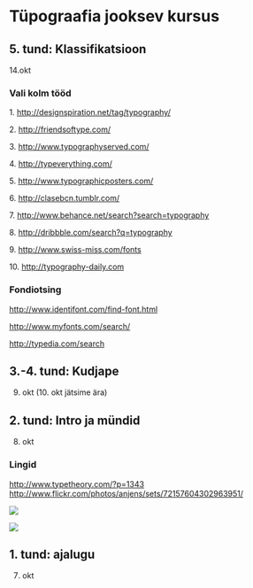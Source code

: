 # Tüpograafia jooksev kursus

## 5. tund: Klassifikatsioon
14.okt


### Vali kolm tööd

1\. http://designspiration.net/tag/typography/

2\. http://friendsoftype.com/

3\. http://www.typographyserved.com/

4\. http://typeverything.com/

5\. http://www.typographicposters.com/

6\. http://clasebcn.tumblr.com/

7\. http://www.behance.net/search?search=typography

8\. http://dribbble.com/search?q=typography

9\. http://www.swiss-miss.com/fonts

10\. http://typography-daily.com

### Fondiotsing

http://www.identifont.com/find-font.html

http://www.myfonts.com/search/

http://typedia.com/search

## 3.-4. tund: Kudjape
9. okt (10. okt jätsime ära)

## 2. tund: Intro ja mündid
8. okt
 
### Lingid

http://www.typetheory.com/?p=1343
http://www.flickr.com/photos/anjens/sets/72157604302963951/


![](http://www.typetheory.com/wp-content/uploads/2009/03/sagmeister01-481x863.jpg)


![](http://farm4.staticflickr.com/3266/2866495415_623764c043_b.jpg)


## 1. tund: ajalugu
7. okt